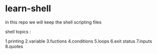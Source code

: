 # learn-shell

in this repo we will keep the shell scripting files 


shell topics :

1.printing
2.variable
3.fuctions
4.conditions
5.loops
6.exit status
7.inputs
8.quotes

###



